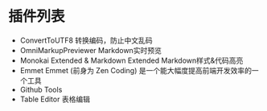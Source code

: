 # 插件列表
* ConvertToUTF8 转换编码，防止中文乱码
* OmniMarkupPreviewer Markdown实时预览
* Monokai Extended & Markdown Extended  Markdown样式&代码高亮
* Emmet Emmet (前身为 Zen Coding) 是一个能大幅度提高前端开发效率的一个工具
* Github Tools 
* Table Editor  表格编辑